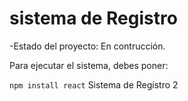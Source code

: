 <h1>sistema de Registro</h1>

-Estado del proyecto: En contrucción.

Para ejecutar el sistema, debes poner:

```npm install react```
Sistema de Registro 2

